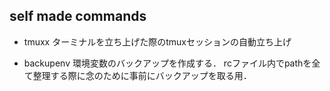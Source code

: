 ## self made commands

- tmuxx
ターミナルを立ち上げた際のtmuxセッションの自動立ち上げ

- backupenv
環境変数のバックアップを作成する．
rcファイル内でpathを全て整理する際に念のために事前にバックアップを取る用．